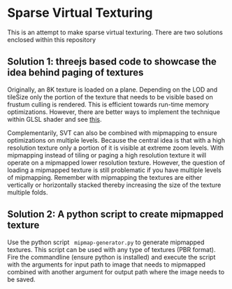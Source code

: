 # Sparse Virtual Texturing

This is an attempt to make sparse virtual texturing. There are two solutions enclosed within this repository

## Solution 1: threejs based code to showcase the idea behind paging of textures

Originally, an 8K texture is loaded on a plane. Depending on the LOD and tileSize only the portion of the texture that needs to be visible based on frustum culling is rendered. This is efficient towards run-time memory optimizations. However, there are better ways to implement the technique within GLSL shader and see [this](https://studiopixl.com/2022-04-27/sparse-virtual-textures).

Complementarily, SVT can also be combined with mipmapping to ensure optimizations on multiple levels. Because the central idea is that with a high resolution texture only a portion of it is visible at extreme zoom levels. With mipmapping instead of tiling or paging a high resolution texture it will operate on a mipmapped lower resolution texture. However, the question of loading a mipmapped texture is still problematic if you have multiple levels of mipmapping. Remember with mipmapping the textures are either vertically or horizontally stacked thereby increasing the size of the texture multiple folds. 

## Solution 2: A python script to create mipmapped texture

Use the python script ``` mipmap-generator.py``` to generate mipmapped textures. This script can be used with any type of textures (PBR format). Fire the commandline (ensure python is installed) and execute the script with the arguments for input path to image that needs to mipmapped combined with another argument for output path where the image needs to be saved. 
